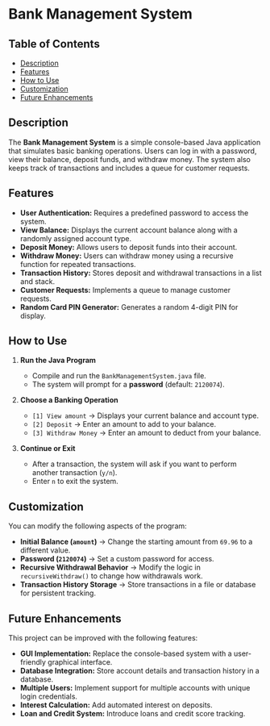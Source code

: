 # Bank Management System

## Table of Contents
- [Description](#description)
- [Features](#features)
- [How to Use](#how-to-use)
- [Customization](#customization)
- [Future Enhancements](#future-enhancements)

## Description
The **Bank Management System** is a simple console-based Java application that simulates basic banking operations. Users can log in with a password, view their balance, deposit funds, and withdraw money. The system also keeps track of transactions and includes a queue for customer requests.

## Features
- **User Authentication:** Requires a predefined password to access the system.
- **View Balance:** Displays the current account balance along with a randomly assigned account type.
- **Deposit Money:** Allows users to deposit funds into their account.
- **Withdraw Money:** Users can withdraw money using a recursive function for repeated transactions.
- **Transaction History:** Stores deposit and withdrawal transactions in a list and stack.
- **Customer Requests:** Implements a queue to manage customer requests.
- **Random Card PIN Generator:** Generates a random 4-digit PIN for display.

## How to Use
1. **Run the Java Program**
   - Compile and run the `BankManagementSystem.java` file.
   - The system will prompt for a **password** (default: `2120074`).
   
2. **Choose a Banking Operation**
   - `[1] View amount` → Displays your current balance and account type.
   - `[2] Deposit` → Enter an amount to add to your balance.
   - `[3] Withdraw Money` → Enter an amount to deduct from your balance.

3. **Continue or Exit**
   - After a transaction, the system will ask if you want to perform another transaction (`y/n`).
   - Enter `n` to exit the system.

## Customization
You can modify the following aspects of the program:
- **Initial Balance (`amount`)** → Change the starting amount from `69.96` to a different value.
- **Password (`2120074`)** → Set a custom password for access.
- **Recursive Withdrawal Behavior** → Modify the logic in `recursiveWithdraw()` to change how withdrawals work.
- **Transaction History Storage** → Store transactions in a file or database for persistent tracking.

## Future Enhancements
This project can be improved with the following features:
- **GUI Implementation:** Replace the console-based system with a user-friendly graphical interface.
- **Database Integration:** Store account details and transaction history in a database.
- **Multiple Users:** Implement support for multiple accounts with unique login credentials.
- **Interest Calculation:** Add automated interest on deposits.
- **Loan and Credit System:** Introduce loans and credit score tracking.
